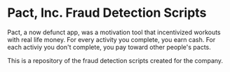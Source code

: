 # Pact, Inc. Fraud Detection Scripts
Pact, a now defunct app, was a motivation tool that incentivized workouts with real life money. For every activity you complete, you earn cash. For each activiy you don't complete, you pay toward other people's pacts.

This is a repository of the fraud detection scripts created for the company. 
